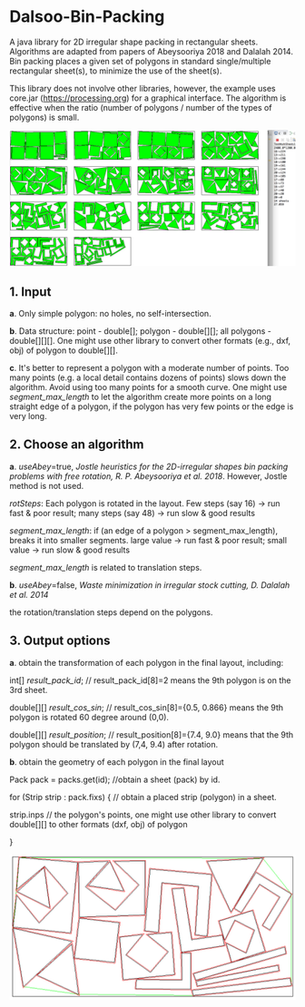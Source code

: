 # Dalsoo-Bin-Packing

A java library for 2D irregular shape packing in rectangular sheets. Algorithms are adapted from papers of Abeysooriya 2018 and Dalalah 2014. Bin packing places a given set of polygons in standard single/multiple rectangular sheet(s), to minimize the use of the sheet(s).

This library does not involve other libraries, however, the example uses core.jar (https://processing.org) for a graphical interface. The algorithm is effective when the ratio  (number of polygons / number of the types of polygons) is small.


![alt text](multiple.png "240 pieces of polygons are packed on 14 sheets within 27 seconds.")


## 1. Input 

**a**. Only simple polygon: no holes, no self-intersection.

**b**. Data structure: point - double[];  polygon - double[][]; all polygons - double[][][]. 
One might use other library to convert  other formats (e.g., dxf, obj) of polygon to double[][].

**c**. It's better to represent a polygon with a moderate number of points. 
Too many points (e.g. a local detail contains dozens of points) slows down the algorithm. Avoid using too many points for a smooth curve.
One might use *segment_max_length* to let the algorithm create more points on a long straight edge of a polygon, if the polygon has very few points or the edge is very long.



## 2. Choose an algorithm

**a**. *useAbey*=true, *Jostle heuristics for the 2D-irregular shapes bin packing problems with free rotation, R. P. Abeysooriya et al. 2018*. However, Jostle method is not used.

*rotSteps*:  Each polygon is rotated in the layout. Few steps (say 16) -> run fast  & poor result;  many steps (say 48) -> run slow & good results

*segment_max_length*: if (an edge of a polygon > segment_max_length),  breaks it into smaller segments. 
large value -> run fast  & poor result; small value -> run slow & good results

*segment_max_length* is related to translation steps.

**b**. *useAbey*=false, *Waste minimization in irregular stock cutting, D. Dalalah et al. 2014*

the rotation/translation steps depend on the polygons.



## 3. Output options

**a**. obtain the transformation of each polygon in the final layout, including:

int[] *result_pack_id*;  // result_pack_id[8]=2 means the 9th polygon is on the 3rd sheet.

double[][] *result_cos_sin*; // result_cos_sin[8]={0.5, 0.866} means the 9th polygon is rotated 60 degree around (0,0).

double[][] *result_position*; // result_position[8]={7.4, 9.0} means that the 9th polygon should be translated by (7,4, 9.4) after rotation.

**b**. obtain the geometry of each polygon in the final layout 

Pack pack = packs.get(id);   //obtain a sheet (pack) by id.

for (Strip strip : pack.fixs) { // obtain a placed strip (polygon) in a sheet.

strip.inps // the polygon's points, one might use other library to convert double[][] to other formats (dxf, obj) of polygon 

}

![alt text](single.png "The original polygon is marked in black, the margin(offset) in red. The convex of all polygons in one sheet is in green.")


